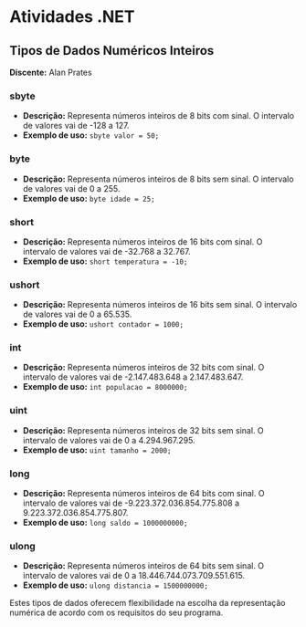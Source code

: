 # Atividades .NET

## Tipos de Dados Numéricos Inteiros

**Discente:** Alan Prates

### sbyte
- **Descrição:** Representa números inteiros de 8 bits com sinal. O intervalo de valores vai de -128 a 127.
- **Exemplo de uso:** `sbyte valor = 50;`

### byte
- **Descrição:** Representa números inteiros de 8 bits sem sinal. O intervalo de valores vai de 0 a 255.
- **Exemplo de uso:** `byte idade = 25;`

### short
- **Descrição:** Representa números inteiros de 16 bits com sinal. O intervalo de valores vai de -32.768 a 32.767.
- **Exemplo de uso:** `short temperatura = -10;`

### ushort
- **Descrição:** Representa números inteiros de 16 bits sem sinal. O intervalo de valores vai de 0 a 65.535.
- **Exemplo de uso:** `ushort contador = 1000;`

### int
- **Descrição:** Representa números inteiros de 32 bits com sinal. O intervalo de valores vai de -2.147.483.648 a 2.147.483.647.
- **Exemplo de uso:** `int populacao = 8000000;`

### uint
- **Descrição:** Representa números inteiros de 32 bits sem sinal. O intervalo de valores vai de 0 a 4.294.967.295.
- **Exemplo de uso:** `uint tamanho = 2000;`

### long
- **Descrição:** Representa números inteiros de 64 bits com sinal. O intervalo de valores vai de -9.223.372.036.854.775.808 a 9.223.372.036.854.775.807.
- **Exemplo de uso:** `long saldo = 1000000000;`

### ulong
- **Descrição:** Representa números inteiros de 64 bits sem sinal. O intervalo de valores vai de 0 a 18.446.744.073.709.551.615.
- **Exemplo de uso:** `ulong distancia = 1500000000;`

Estes tipos de dados oferecem flexibilidade na escolha da representação numérica de acordo com os requisitos do seu programa.
